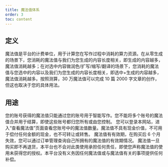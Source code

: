 ```yaml
---
title: 魔法值体系
order: 3
toc: content
---
```


## 定义

魔法值是平台的计费单位，用于计算您在写作过程中消耗的算力资源。在从零生成的场景下，您消耗的魔法值与我们为您生成的内容长度相关，即生成的内容越多，魔法值消耗越多；在对选中内容做润色/扩写/缩写/翻译的场景下，您消耗的魔法值与您选中的内容以及我们为您生成的内容长度相关，即选中+生成的内容越多，魔法值消耗越多。按照测算，30 万魔法值可以完成 10 篇 2000 字文章的创作，但这也取决于您的具体用法。

## 用途

您的账号获得的魔法值只能通过您的账号用于智能写作。您不能将多个账号的魔法值合并用于结算，即使这些账号都归您所有或由您控制。
您可以登录本网站，进入“查看魔法值”页面查看您账号中的魔法值数量。魔法值不具有现金价值，不可用于偿付任何金额的现金，也不可转让或转售。
魔法值有有效期，在购买后 6 个月失效，您可以通过订单管理查询自己所拥有的魔法值的有效期情况。
魔法值一旦购买即不再退货，本平台也不会对此类使用承担任何责任，即使您声称魔法值的使用未获得您的授权。本平台没有义务因任何魔法值或与魔法值有关的事项提供任何补偿。

